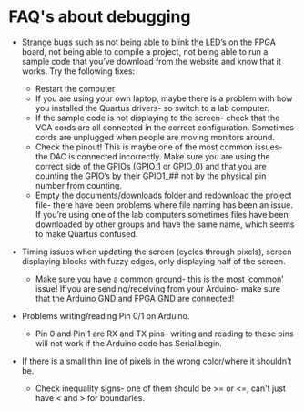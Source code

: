# FAQ's about debugging 

* Strange bugs such as not being able to blink the LED’s on the FPGA board, not being able to compile a project, not being able to run a sample code that you’ve download from the website and know that it works.
  Try the following fixes:
  *	Restart the computer
  *	If you are using your own laptop, maybe there is a problem with how you installed the Quartus drivers- so switch to a lab computer.
  *	If the sample code is not displaying to the screen- check that the VGA cords are all connected in the correct configuration. Sometimes cords are unplugged when people are moving monitors around. 
  *	Check the pinout! This is maybe one of the most common issues- the DAC is connected incorrectly. Make sure you are using the correct side of the GPIOs (GPIO_1 or GPIO_0) and that you are counting the GPIO’s by their GPIO1_## not by the physical pin number from counting. 
  *	Empty the documents/downloads folder and redownload the project file- there have been problems where file naming has been an issue. If you’re using one of the lab computers sometimes files have been downloaded by other groups and have the same name, which seems to make Quartus confused. 
  
* Timing issues when updating the screen (cycles through pixels), screen displaying blocks with fuzzy edges, only displaying half of the screen. 
  * Make sure you have a common ground- this is the most ‘common’ issue! If you are sending/receiving from your Arduino- make sure that the Arduino GND and FPGA GND are connected!
* Problems writing/reading Pin 0/1 on Arduino. 
  * Pin 0 and Pin 1 are RX and TX pins- writing and reading to these pins will not work if the Arduino code has Serial.begin.
* If there is a small thin line of pixels in the wrong color/where it shouldn't be.
  * Check inequality signs- one of them should be >= or <=, can't just have < and > for boundaries. 
